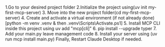 1.Go to your desired project folder
2.Initialize the project using(uv init my-first-mcp-server)
3. Move into the new project folder(cd my-first-mcp-server)
4. Create and activate a virtual environment (if not already done) [python -m venv .venv  & then \.venv\Scripts\Activate.ps1]
5. Install MCP CLI inside this project using uv add "mcp[cli]"
6. pip install --upgrade typer
7. Add your main.py leave management code
8. Install your server using (uv run mcp install main.py)
Finally, Restart Claude Desktop if needed.
